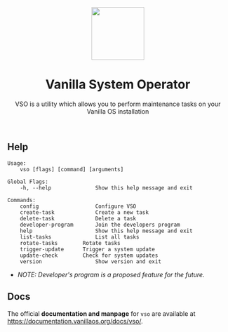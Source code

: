 <div align="center">
  <img src="vso-logo.svg" height="120">
  <h1 align="center">Vanilla System Operator</h1>
  <p align="center">VSO is a utility which allows you to perform maintenance tasks on your Vanilla OS installation</p>
</div>

<br/>

## Help

```
Usage:
	vso [flags] [command] [arguments]

Global Flags:
	-h, --help            	Show this help message and exit

Commands:
	config              	Configure VSO
	create-task             Create a new task
	delete-task             Delete a task
	developer-program   	Join the developers program
	help                	Show this help message and exit
	list-tasks          	List all tasks
	rotate-tasks		Rotate tasks
	trigger-update	  	Trigger a system update
	update-check	  	Check for system updates
	version             	Show version and exit
```

- _NOTE: Developer's program is a proposed feature for the future._

## Docs

The official **documentation and manpage** for `vso` are available at <https://documentation.vanillaos.org/docs/vso/>.
